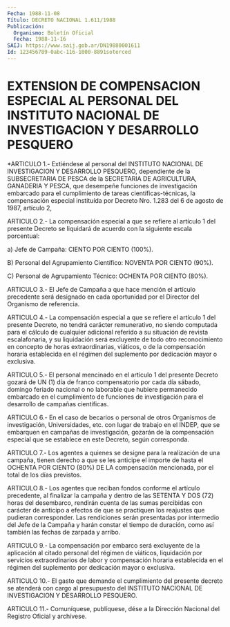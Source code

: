 ```yaml
---
Fecha: 1988-11-08
Título: DECRETO NACIONAL 1.611/1988
Publicación:
  Organismo: Boletín Oficial
  Fecha: 1988-11-16
SAIJ: https://www.saij.gob.ar/DN19880001611
Id: 123456789-0abc-116-1000-8891soterced
---
```

# EXTENSION DE COMPENSACION ESPECIAL AL PERSONAL DEL INSTITUTO NACIONAL DE INVESTIGACION Y DESARROLLO PESQUERO

<a id="1"></a>
*ARTICULO 1.- Extiéndese al personal del INSTITUTO NACIONAL DE INVESTIGACION Y DESARROLLO PESQUERO, dependiente de la SUBSECRETARIA  DE  PESCA de la SECRETARIA DE AGRICULTURA, GANADERIA Y PESCA, que desempeñe  funciones  de  investigación embarcado para el  cumplimiento  de tareas científicas-técnicas,  la  compensación especial instituída  por  Decreto  Nro.  1.283  del  6 de agosto de 1987, artículo 2,

<a id="2"></a>
ARTICULO  2.-  La  compensación  especial  a que se refiere al artículo  1  del  presente Decreto se liquidará de acuerdo  con  la siguiente escala porcentual:

a) Jefe de Campaña: CIENTO POR CIENTO (100%).

B) Personal del Agrupamiento  Científico: NOVENTA POR CIENTO (90%).

C)  Personal de Agrupamiento Técnico:  OCHENTA  POR  CIENTO  (80%).

<a id="3"></a>
ARTICULO 3.- El Jefe de Campaña a que hace mención el artículo precedente  será  designado en cada oportunidad por el Director del Organismo de referencia.

<a id="4"></a>
ARTICULO  4.-  La  compensación  especial  a que se refiere el artículo  1 del presente Decreto, no tendrá carácter  remunerativo, no  siendo  computada   para  el  cálculo  de  cualquier  adicional referido a su situación  de revista escalafonaria, y su liquidación será excluyente de todo otro  reconocimiento  en  concepto de horas extraordinarias, viáticos, o de la compensación horaria establecida  en  el régimen del suplemento por dedicación  mayor  o exclusiva.

<a id="5"></a>
ARTICULO  5.-  El  personal  mencinado  en  el  artículo 1 del presente  Decreto gozará de UN (1) día de franco compensatorio  por cada día sábado,  domingo  feriado  nacional  o  no  laborable  que hubiere  permanecido  embarcado  en el cumplimiento de funciones de investigación  para  el  desarrollo  de    campañas    científicas.

<a id="6"></a>
ARTICULO  6.-  En  el  caso  de  becarios  o personal de otros Organismos  de  investigación,  Universidades, etc.  con  lugar  de trabajo en el INDEP, que se embarquen en campañas de investigación,  gozarán  de  la  compensación    especial   que  se establece en este Decreto, según corresponda.

<a id="7"></a>
ARTICULO  7.-  Los  agentes  a  quienes  se  designe  para  la realización  de  una  campaña, tienen derecho a que se les anticipe el importe de hasta el  OCHENTA POR CIENTO (80%) DE LA compensación mencionada, por el total de los días previstos.

<a id="8"></a>
ARTICULO  8.-  Los  agentes  que  reciban  fondos  conforme el artículo  precedente,  al  finalizar  la  campaña  y dentro de  las SETENTA  Y  DOS (72) horas del desembarco, rendirán cuenta  de  las sumas percibidas  con  carácter  de  anticipo  a  efectos de que se practiquen los reajustes que pudieran corresponder. Las rendiciones  serán  presentadas  por  intermedio  del  Jefe  de  la Campaña  y  harán  constar el tiempo de duración, como así  también las fechas de zarpada y arribo.

<a id="9"></a>
ARTICULO 9.- La compensación por embarco será excluyente de la aplicación  al citado personal del régimen de viáticos, liquidación por servicios  extraordinarios  de  labor  y  compensación  horaria establecida  en  el  régimen del suplemento por dedicación mayor  o exclusiva.

<a id="10"></a>
ARTICULO 10.- El gasto que demande el cumplimiento del presente decreto   se  atenderá  con  cargo  al  presupuesto  del  INSTITUTO NACIONAL DE INVESTIGACION Y DESARROLLO PESQUERO.

<a id="11"></a>
ARTICULO  11.-  Comuníquese,  publíquese,  dése a la Dirección Nacional del Registro Oficial y archívese.